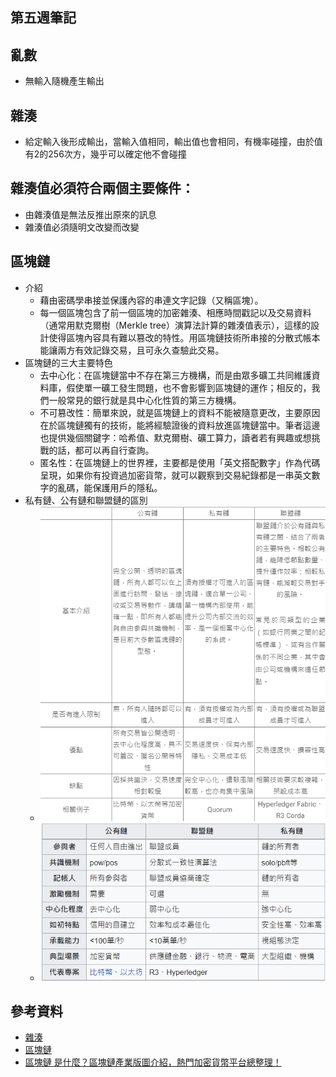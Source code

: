 ## 第五週筆記
## 亂數
* 無輸入隨機產生輸出
## 雜湊
* 給定輸入後形成輸出，當輸入值相同，輸出值也會相同，有機率碰撞，由於值有2的256次方，幾乎可以確定他不會碰撞
## 雜湊值必須符合兩個主要條件：
* 由雜湊值是無法反推出原來的訊息
* 雜湊值必須隨明文改變而改變
## 區塊鏈
* 介紹
    * 藉由密碼學串接並保護內容的串連文字記錄（又稱區塊）。
    * 每一個區塊包含了前一個區塊的加密雜湊、相應時間戳記以及交易資料（通常用默克爾樹（Merkle tree）演算法計算的雜湊值表示），這樣的設計使得區塊內容具有難以篡改的特性。用區塊鏈技術所串接的分散式帳本能讓兩方有效記錄交易，且可永久查驗此交易。
* 區塊鏈的三大主要特色
    * 去中心化：在區塊鏈當中不存在第三方機構，而是由眾多礦工共同維護資料庫，假使單一礦工發生問題，也不會影響到區塊鏈的運作；相反的，我們一般常見的銀行就是具中心化性質的第三方機構。
    * 不可篡改性：簡單來說，就是區塊鏈上的資料不能被隨意更改，主要原因在於區塊鏈獨有的技術，能將經驗證後的資料放進區塊鏈當中。筆者這邊也提供幾個關鍵字：哈希值、默克爾樹、礦工算力，讀者若有興趣或想挑戰的話，都可以再自行查詢。
    * 匿名性：在區塊鏈上的世界裡，主要都是使用「英文搭配數字」作為代碼呈現，如果你有投資過加密貨幣，就可以觀察到交易紀錄都是一串英文數字的亂碼，能保護用戶的隱私。
* 私有鏈、公有鏈和聯盟鏈的區別
    * ![pic1](https://github.com/www-abcdefg/sa110a/blob/master/pic/week5/pic1.png)
    * ![pic2](https://github.com/www-abcdefg/sa110a/blob/master/pic/week5/pic2.png)
## 參考資料
* [雜湊](https://ithelp.ithome.com.tw/articles/10208884)
* [區塊鏈](https://zh.wikipedia.org/wiki/%E5%8C%BA%E5%9D%97%E9%93%BE)
* [區塊鏈 是什麼？區塊鏈產業版圖介紹，熱門加密貨幣平台總整理！](https://www.stockfeel.com.tw/%E5%8D%80%E5%A1%8A%E9%8F%88-%E5%8A%A0%E5%AF%86%E8%B2%A8%E5%B9%A3%E5%B9%B3%E5%8F%B0-%E6%AF%94%E8%BC%83/)